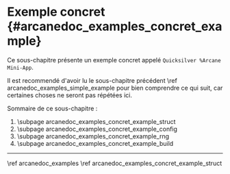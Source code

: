 # Exemple concret {#arcanedoc_examples_concret_example}


Ce sous-chapitre présente un exemple concret appelé `Quicksilver %Arcane Mini-App`.

Il est recommendé d'avoir lu le sous-chapitre précédent \ref arcanedoc_examples_simple_example
pour bien comprendre ce qui suit, car certaines choses ne seront pas répétées ici.

Sommaire de ce sous-chapitre :
1. \subpage arcanedoc_examples_concret_example_struct
2. \subpage arcanedoc_examples_concret_example_config
3. \subpage arcanedoc_examples_concret_example_rng
4. \subpage arcanedoc_examples_concret_example_build


____

<div class="section_buttons">
<span class="back_section_button">
\ref arcanedoc_examples
</span>
<span class="next_section_button">
\ref arcanedoc_examples_concret_example_struct
</span>
</div>